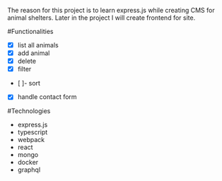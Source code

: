 The reason for this project is to learn express.js while creating CMS for animal shelters. Later in the project I will create frontend for site.

#Functionalities

* [x] list all animals
* [x] add animal
* [x] delete
* [x] filter
* [ ]- sort
* [x] handle contact form

#Technologies

- express.js
- typescript
- webpack
- react
- mongo
- docker
- graphql